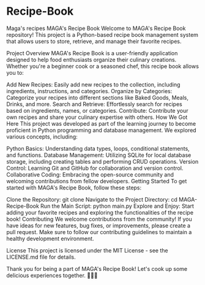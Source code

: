 # Recipe-Book
Maga's recipes
MAGA's Recipe Book
Welcome to MAGA's Recipe Book repository! This project is a Python-based recipe book management system that allows users to store, retrieve, and manage their favorite recipes.

Project Overview
MAGA's Recipe Book is a user-friendly application designed to help food enthusiasts organize their culinary creations. Whether you're a beginner cook or a seasoned chef, this recipe book allows you to:

Add New Recipes: Easily add new recipes to the collection, including ingredients, instructions, and categories.
Organize by Categories: Categorize your recipes into different sections like Baked Goods, Meals, Drinks, and more.
Search and Retrieve: Effortlessly search for recipes based on ingredients, names, or categories.
Contribute: Contribute your own recipes and share your culinary expertise with others.
How We Got Here
This project was developed as part of the learning journey to become proficient in Python programming and database management. We explored various concepts, including:

Python Basics: Understanding data types, loops, conditional statements, and functions.
Database Management: Utilizing SQLite for local database storage, including creating tables and performing CRUD operations.
Version Control: Learning Git and GitHub for collaboration and version control.
Collaborative Coding: Embracing the open-source community and welcoming contributions from fellow developers.
Getting Started
To get started with MAGA's Recipe Book, follow these steps:

Clone the Repository: git clone <repository-url>
Navigate to the Project Directory: cd MAGA-Recipe-Book
Run the Main Script: python main.py
Explore and Enjoy: Start adding your favorite recipes and exploring the functionalities of the recipe book!
Contributing
We welcome contributions from the community! If you have ideas for new features, bug fixes, or improvements, please create a pull request. Make sure to follow our contributing guidelines to maintain a healthy development environment.

License
This project is licensed under the MIT License - see the LICENSE.md file for details.

Thank you for being a part of MAGA's Recipe Book! Let's cook up some delicious experiences together. 🍳🍲🍰
